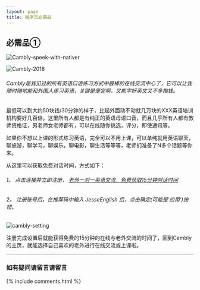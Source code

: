```yaml
---
layout: page
title: 程序员必需品
---
```


## 必需品①

![Cambly-speek-with-nativer](/assets/engineer-shopping/cambly/cambly1.png)

![Cambly-2018](/assets/engineer-shopping/cambly/cambly2.png)

###### Cambly是我见过的所有英语口语练习方式中最棒的在线交流中心了，它可以让我随时随地能和外国人练习英语，关键是便宜啊，又能学好英文又不多掏钱。

最低可以到大约50块钱/30分钟的样子，比起外面动不动就几万块的XXX英语培训机构要好几百倍。这里所有人都是有纯正的英语母语口音，而且几乎所有人都有教师资格证，男老师女老师都有，可以在线随你挑选，评分，即使通讯等。

如果你不想以上课的形式练习英语，完全可以不用上课，可以单纯就用英语聊天，聊旅游，聊学习，聊娱乐，聊电影，聊生活等等等，老师们准备了N多个话题等你来。

从这里可以获取免费对话时间，方式如下：

###### 1。 点击连接并立即注册， [老外一对一英语交流，免费获取15分钟对话时间](https://www.cambly.com/en?&lang=zh_CN&referralCode=jesseenglish#referral)

###### 2。 注册账号后，在推荐码中输入 JesseEnglish 后，点击确定(可能是’应用‘)按钮。

![cambly-setting](/assets/engineer-shopping/cambly/cambly4.png)

注册完成设置后就能获得免费的15分钟的在线与老外交流的时间了，回到Cambly的主页，就能选择自己喜欢的老外进行在线交流或上课啦。

<!-- ![cambly-setting](/assets/engineer-shopping/cambly/cambly3.png) -->

- - -




### 如有疑问请留言请留言

{% include comments.html %}
